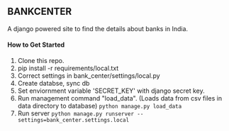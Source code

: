 BANKCENTER
----------

A django powered site to find the details about banks in India.


#### How to Get Started

1. Clone this repo.
2. pip install -r requirements/local.txt
3. Correct settings in bank_center/settings/local.py
4. Create databse, sync db
5. Set enviornment variable 'SECRET_KEY' with django secret key.
6. Run management command "load_data". (Loads data from csv files in data directory to database)
  `python manage.py load_data`
7. Run server
  `python manage.py runserver --settings=bank_center.settings.local`
